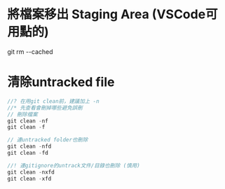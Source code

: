 # 將檔案移出 Staging Area (VSCode可用點的)
git rm --cached  


# 清除untracked file
```js
//? 在用git clean前，建議加上 -n 
//* 先查看會刪掉哪些避免誤刪
// 刪除檔案
git clean -nf
git clean -f

// 連untracked folder也刪除 
git clean -nfd
git clean -fd

//! 連gitignore的untrack文件/目錄也刪除 (慎用)
git clean -nxfd
git clean -xfd
```
